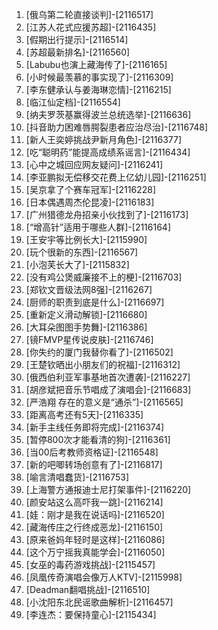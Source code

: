 
1. [俄乌第二轮直接谈判]-[2116517]
1. [江苏人花式应援苏超]-[2116435]
1. [假期出行提示]-[2116514]
1. [苏超最新排名]-[2116560]
1. [Labubu也演上藏海传了]-[2116165]
1. [小时候最羡慕的事实现了]-[2116309]
1. [李东健承认与姜海琳恋情]-[2116215]
1. [临江仙定档]-[2116554]
1. [纳夫罗茨基赢得波兰总统选举]-[2116636]
1. [抖音助力困难唇腭裂患者应治尽治]-[2116748]
1. [新人王奕婷挑战尹新月角色]-[2116377]
1. [吃“聪明药”能提高成绩系谣言]-[2116434]
1. [心中之城回应网友疑问]-[2116241]
1. [李亚鹏拟无偿移交花费上亿幼儿园]-[2116251]
1. [吴京拿了个赛车冠军]-[2116228]
1. [日本偶遇周杰伦昆凌]-[2116183]
1. [广州猎德龙舟招亲小伙找到了]-[2116173]
1. [“增高针”适用于哪些人群]-[2116164]
1. [王安宇等比例长大]-[2115990]
1. [玩个很新的东西]-[2116567]
1. [小泡芙长大了]-[2115832]
1. [没有鸡公煲威廉接不上的梗]-[2116703]
1. [郑钦文晋级法网8强]-[2116267]
1. [厨师的职责到底是什么]-[2116697]
1. [重新定义滑动解锁]-[2116680]
1. [大耳朵图图手势舞]-[2116386]
1. [镜FMVP星传说皮肤]-[2116746]
1. [你失约的厦门我替你看了]-[2116502]
1. [王楚钦晒出小朋友们的祝福]-[2116312]
1. [俄西伯利亚军事基地首次遭袭]-[2116227]
1. [胡彦斌把音乐节唱成了演唱会]-[2116683]
1. [严浩翔 存在的意义是“通杀”]-[2116565]
1. [距离高考还有5天]-[2116335]
1. [新手主线任务即将完成]-[2116374]
1. [暂停800次才能看清的狗]-[2116361]
1. [当00后考教师资格证]-[2116548]
1. [新的吧唧转场创意有了]-[2116817]
1. [喻言清唱蠢货]-[2116753]
1. [上海警方通报迪士尼打架事件]-[2116220]
1. [颜安站这么高吓我一跳]-[2116214]
1. [娃：刚才是我在说话吗]-[2116520]
1. [藏海传庄之行终成恶龙]-[2116150]
1. [原来爸妈年轻时是这样]-[2116086]
1. [这个万宁摇我真能学会]-[2116050]
1. [女巫的毒药游戏挑战]-[2115457]
1. [凤凰传奇演唱会像万人KTV]-[2115998]
1. [Deadman翻唱挑战]-[2116510]
1. [小沈阳东北民谣歌曲解析]-[2116457]
1. [李连杰：要保持童心]-[2115434]